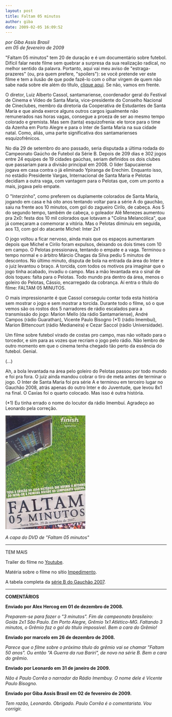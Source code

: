 ```yaml
---
layout: post
title: Faltam 05 minutos
author: giba
date: 2009-02-05 16:09:52
---
```

*por Giba Assis Brasil*\
*em 05 de fevereiro de 2009*

"Faltam 05 minutos" tem 20 de duração e é um documentário sobre futebol. Difícil falar neste filme sem quebrar a surpresa da sua realização radical, no melhor sentido da palavra. Portanto, aqui vai meu aviso de "estraga-prazeres" (ou, pra quem prefere, "spoilers"): se você pretende ver este filme e tem a ilusão de que pode fazê-lo com o olhar virgem de quem não sabe nada sobre ele além do título, [clique aqui](http://www.elsewhere.org/pomo/). Se não, vamos em frente.

O diretor, Luiz Alberto Cassol, santamariense, coordenador geral do Festival de Cinema e Vídeo de Santa Maria, vice-presidente do Conselho Nacional de Cineclubes, membro da diretoria da Cooperativa de Estudantes de Santa Maria e que ainda exerce alguns outros cargos igualmente não remunerados nas horas vagas, consegue a proeza de ser ao mesmo tempo colorado e gremista. Mas sem (tanta) esquizofrenia: ele torce para o time da Azenha em Porto Alegre e para o Inter de Santa Maria na sua cidade natal. Como, aliás, uma parte significativa dos santamarienses esquizofrênicos.

No dia 29 de setembro do ano passado, seria disputada a última rodada do Campeonato Gaúcho de Futebol da Série B. Depois de 209 dias e 302 jogos entre 24 equipes de 19 cidades gaúchas, seriam definidos os dois clubes que passariam para a divisão principal em 2008. O líder Sapucaiense jogava em casa contra o já eliminado Ypiranga de Erechim. Enquanto isso, no estádio Presidente Vargas, Internacional de Santa Maria e Pelotas decidiam a outra vaga, com vantagem para o Pelotas que, com um ponto a mais, jogava pelo empate.

O "Interzinho", como preferem os duplamente colorados de Santa Maria, jogando em casa e há oito anos tentando voltar para a série A do gauchão, saiu na frente aos 10 minutos, com gol do zagueiro Cirilo, de cabeça. Aos 5 do segundo tempo, também de cabeça, o goleador Alê Menezes aumentou pra 2x0: festa dos 10 mil colorados que lotavam a "Colina Melancólica", que já começaram a comemorar a vitória. Mas o Pelotas diminuiu em seguida, aos 13, com gol do atacante Michel: Inter 2x1

O jogo voltou a ficar nervoso, ainda mais que os espaços aumentaram depois que Michel e Cirilo foram expulsos, deixando os dois times com 10 em campo. O Pelotas pressionava, tentando o empate e a vaga. Terminou o tempo normal e o árbitro Márcio Chagas da Silva pediu 5 minutos de descontos. No último minuto, disputa de bola na entrada da área do Inter e o juiz levantou o braço. A torcida, com todos os motivos pra imaginar que o jogo tinha acabado, invadiu o campo. Mas a mão levantada era o sinal de dois toques: falta para o Pelotas. Todo mundo pra dentro da área, menos o goleiro do Pelotas, Cássio, encarregado da cobrança. Aí entra o título do filme: FALTAM 05 MINUTOS.

O mais impressionante é que Cassol conseguiu contar toda esta história sem mostrar o jogo e sem mostrar a torcida. Durante todo o filme, só o que vemos são os rostos dos 5 narradores de rádio escalados para a transmissão do jogo: Marion Mello (da rádio Santamariense), André Campos (rádio Guarathan), Vicente Paulo Bisogno (*1) (rádio Imembuí), Marion Bittencourt (rádio Medianeira) e Cezar Saccol (rádio Universidade).

Um filme sobre futebol virado de costas pro campo, mas não voltado para o torcedor, e sim para as vozes que recriam o jogo pelo rádio. Não lembro de outro momento em que o cinema tenha chegado tão perto da essência do futebol. Genial.

(...)

Ah, a bola levantada na área pelo goleiro do Pelotas passou por todo mundo e foi pra fora. O juiz ainda mandou cobrar o tiro de meta antes de terminar o jogo. O Inter de Santa Maria foi pra série A e terminou em terceiro lugar no Gauchão 2008, atrás apenas do outro Inter e do Juventude, que levou 8x1 na final. O Caxias foi o quarto colocado. Mas isso é outra história.

(*1) Eu tinha errado o nome do locutor da rádio Imembuí. Agradeço ao Leonardo pela correção.



![](/uploads/5minutos.jpg)

*A capa do DVD de "Faltam 05 minutos"*

- - -

TEM MAIS

Trailer do filme no [Youtube](http://br.youtube.com/watch?v=nFdI8ibp72Y).

Matéria sobre o filme no sítio [Impedimento](http://impedimento.wordpress.com/2007/12/04/e-o-inter-sm-tambem-tem-o-seu-dvd/).

A tabela completa da [série B do Gauchão 2007](http://paginas.terra.com.br/esporte/rsssfbrasil/tables/rs2007l2.htm).

- - -

**COMENTÁRIOS**

**Enviado por Alex Hercog em 01 de dezembro de 2008.**

*Preparem-se para fazer o "3 minutos". Fim de campeonato brasileiro: Goiás 2x1 São Paulo. Em Porto Alegre, Grêmio 1x1 Atlético-MG. Faltando 3 minutos, o Grêmio faz o gol do título impossível. Bem a cara do Grêmio!*

**Enviado por marcelo em 26 de dezembro de 2008.**

*Parece que o filme sobre o próximo título do grêmio vai se chamar "Faltam 50 anos". Ou então "A Guerra da rua Bariri", de novo na série B. Bem a cara do grêmio.*

**Enviado por Leonardo em 31 de janeiro de 2009.**

*Não é Paulo Corrêa o narrador da Rádio Imembuy. O nome dele é Vicente Paulo Bisogno.*

**Enviado por Giba Assis Brasil em 02 de fevereiro de 2009.**

*Tem razão, Leonardo. Obrigado. Paulo Corrêa é o comentarista. Vou corrigir.*